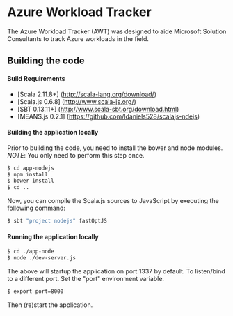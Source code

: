 # Azure Workload Tracker

The Azure Workload Tracker (AWT) was designed to aide Microsoft Solution Consultants to track Azure workloads in the field.

## Building the code

<a name="Build_Requirements"></a>
#### Build Requirements

* [Scala 2.11.8+] (http://scala-lang.org/download/)
* [Scala.js 0.6.8] (http://www.scala-js.org/)
* [SBT 0.13.11+] (http://www.scala-sbt.org/download.html)
* [MEANS.js 0.2.1] (https://github.com/ldaniels528/scalajs-ndejs)

#### Building the application locally

Prior to building the code, you need to install the bower and node modules. 
*NOTE*: You only need to perform this step once.

```bash
$ cd app-nodejs
$ npm install
$ bower install
$ cd ..
```

Now, you can compile the Scala.js sources to JavaScript by executing the following command:

```bash
$ sbt "project nodejs" fastOptJS
```

#### Running the application locally

```bash
$ cd ./app-node
$ node ./dev-server.js    
```

The above will startup the application on port 1337 by default. To listen/bind to a different port. Set the "port" environment
variable.

```bash
$ export port=8000
```

Then (re)start the application.
